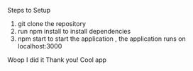 Steps to Setup

1. git clone the repository
2. run npm install to install dependencies
3. npm start to start the application , the application runs on localhost:3000

Woop I did it
Thank you!
Cool app